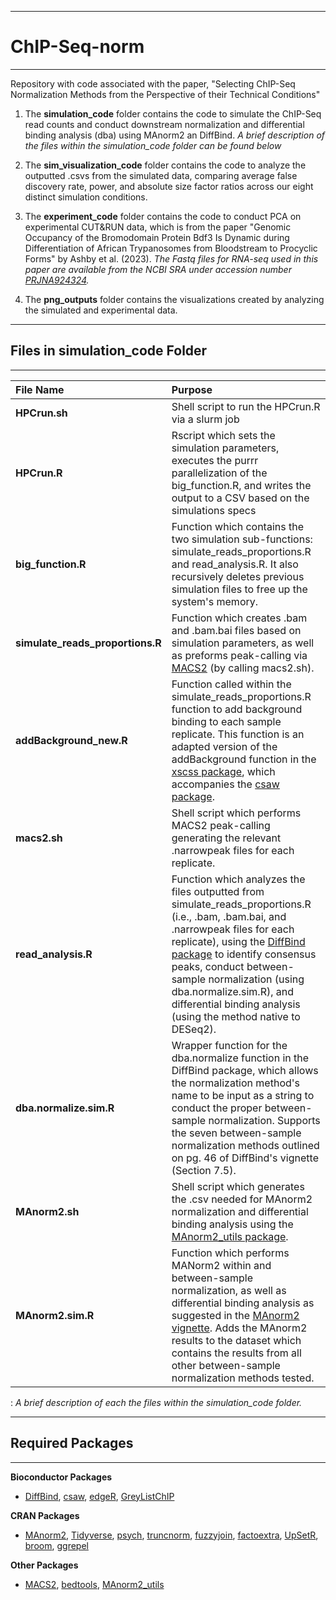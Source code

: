 ------------------------------------------------------------------------

# ChIP-Seq-norm

------------------------------------------------------------------------

Repository with code associated with the paper, "Selecting ChIP-Seq Normalization Methods from the Perspective of their Technical Conditions"

1.  The **simulation_code** folder contains the code to simulate the ChIP-Seq read counts and conduct downstream normalization and differential binding analysis (dba) using MAnorm2 an DiffBind. *A brief description of the files within the simulation_code folder can be found below*

2.  The **sim_visualization_code** folder contains the code to analyze the outputted .csvs from the simulated data, comparing average false discovery rate, power, and absolute size factor ratios across our eight distinct simulation conditions.

3.  The **experiment_code** folder contains the code to conduct PCA on experimental CUT&RUN data, which is from the paper "Genomic Occupancy of the Bromodomain Protein Bdf3 Is Dynamic during Differentiation of African Trypanosomes from Bloodstream to Procyclic Forms" by Ashby et al. (2023). *The Fastq files for RNA-seq used in this paper are available from the NCBI SRA under accession number [PRJNA924324](https://www.ncbi.nlm.nih.gov/bioproject/PRJNA924324).*

4.  The **png_outputs** folder contains the visualizations created by analyzing the simulated and experimental data.

------------------------------------------------------------------------

## Files in simulation_code Folder

------------------------------------------------------------------------


| File Name                        | Purpose                                                                                                                                                                                                                                                                                                                                                                                                               |
|:---|:---|
| **HPCrun.sh**                    | Shell script to run the HPCrun.R via a slurm job                                                                                                                                                                                                                                                                                                                                                                      |
| **HPCrun.R**                     | Rscript which sets the simulation parameters, executes the purrr parallelization of the big_function.R, and writes the output to a CSV based on the simulations specs                                                                                                                                                                                                                                                 |
| **big_function.R**               | Function which contains the two simulation sub-functions: simulate_reads_proportions.R and read_analysis.R. It also recursively deletes previous simulation files to free up the system's memory.                                                                                                                                                                                                                     |
| **simulate_reads_proportions.R** | Function which creates .bam and .bam.bai files based on simulation parameters, as well as preforms peak-calling via [MACS2](https://pypi.org/project/MACS2/) (by calling macs2.sh).                                                                                                                                                                                                                                   |
| **addBackground_new.R**          | Function called within the simulate_reads_proportions.R function to add background binding to each sample replicate. This function is an adapted version of the addBackground function in the [xscss package](https://bioinf.wehi.edu.au/csaw/), which accompanies the [csaw package](https://www.bioconductor.org/packages/release/bioc/html/csaw.html).                                                             |
| **macs2.sh**                     | Shell script which performs MACS2 peak-calling generating the relevant .narrowpeak files for each replicate.                                                                                                                                                                                                                                                                                                          |
| **read_analysis.R**              | Function which analyzes the files outputted from simulate_reads_proportions.R (i.e., .bam, .bam.bai, and .narrowpeak files for each replicate), using the [DiffBind package](https://bioconductor.org/packages/release/bioc/html/DiffBind.html) to identify consensus peaks, conduct between-sample normalization (using dba.normalize.sim.R), and differential binding analysis (using the method native to DESeq2). |                                                                                                                                                                                                                                                                                                                                                                                                                     |To perform MAnorm2 normalization and differential binding analysis, the function calls MAnorm2.sh and MAnorm2.sim.R since MAnorm2 is not available in DiffBind.                                                                                                                                                                                                                                                       |
| **dba.normalize.sim.R**          | Wrapper function for the dba.normalize function in the DiffBind package, which allows the normalization method's name to be input as a string to conduct the proper between-sample normalization. Supports the seven between-sample normalization methods outlined on pg. 46 of DiffBind's vignette (Section 7.5).                                                                                                    |
| **MAnorm2.sh**                   | Shell script which generates the .csv needed for MAnorm2 normalization and differential binding analysis using the [MAnorm2_utils package](https://github.com/tushiqi/MAnorm2_utils).                                                                                                                                                                                                                                 |
| **MAnorm2.sim.R**                | Function which performs MANorm2 within and between-sample normalization, as well as differential binding analysis as suggested in the [MAnorm2 vignette](https://cran.r-project.org/web/packages/MAnorm2/vignettes/MAnorm2_vignette.html). Adds the MAnorm2 results to the dataset which contains the results from all other between-sample normalization methods tested.                                             |


: *A brief description of each the files within the simulation_code folder.*

------------------------------------------------------------------------

## Required Packages

------------------------------------------------------------------------

**Bioconductor Packages**

-   [DiffBind](https://www.bioconductor.org/packages/release/bioc/html/DiffBind.html), [csaw](https://www.bioconductor.org/packages/release/bioc/html/csaw.html), [edgeR](https://bioconductor.org/packages/release/bioc/html/edgeR.html), [GreyListChIP](https://www.bioconductor.org/packages/release/bioc/html/GreyListChIP.html)

**CRAN Packages**

-   [MAnorm2](https://cran.r-project.org/web/packages/MAnorm2/index.html), [Tidyverse](https://cran.r-project.org/web/packages/tidyverse/index.html), [psych](https://cran.r-project.org/web/packages/psych/index.html), [truncnorm](https://cran.r-project.org/web/packages/truncnorm/index.html), [fuzzyjoin](https://cran.r-project.org/web/packages/fuzzyjoin/index.html), [factoextra](https://cran.r-project.org/web/packages/factoextra/index.html), [UpSetR](https://cran.r-project.org/web/packages/UpSetR/index.html), [broom](https://cran.r-project.org/web/packages/broom/index.html), [ggrepel](https://cran.r-project.org/web/packages/ggrepel/index.html)

**Other Packages**

-   [MACS2](https://pypi.org/project/MACS2/), [bedtools](https://bedtools.readthedocs.io/en/latest/content/installation.html), [MAnorm2_utils](https://pypi.org/project/MAnorm2-utils/)

